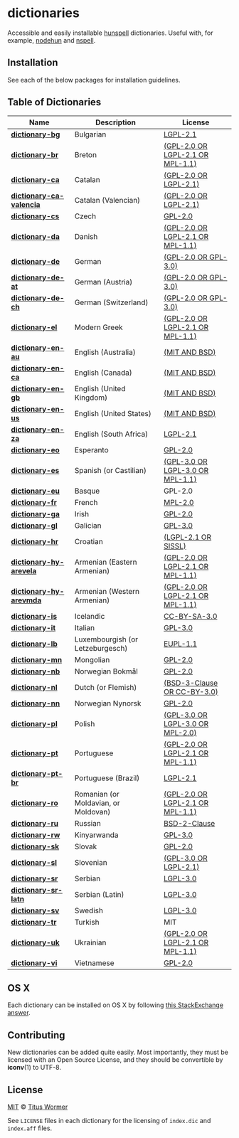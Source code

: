 # dictionaries

Accessible and easily installable [hunspell](http://hunspell.sourceforge.net)
dictionaries.  Useful with, for example,
[nodehun](https://github.com/nathanjsweet/nodehun) and
[nspell](https://github.com/wooorm/nspell).

## Installation

See each of the below packages for installation guidelines.

## Table of Dictionaries

| Name | Description | License |
| ---- | ----------- | ------- |
| **[dictionary-bg](dictionaries/bg)** | Bulgarian | [LGPL-2.1](dictionaries/bg/LICENSE) |
| **[dictionary-br](dictionaries/br)** | Breton | [(GPL-2.0 OR LGPL-2.1 OR MPL-1.1)](dictionaries/br/LICENSE) |
| **[dictionary-ca](dictionaries/ca)** | Catalan | [(GPL-2.0 OR LGPL-2.1)](dictionaries/ca/LICENSE) |
| **[dictionary-ca-valencia](dictionaries/ca-valencia)** | Catalan (Valencian) | [(GPL-2.0 OR LGPL-2.1)](dictionaries/ca-valencia/LICENSE) |
| **[dictionary-cs](dictionaries/cs)** | Czech | [GPL-2.0](dictionaries/cs/LICENSE) |
| **[dictionary-da](dictionaries/da)** | Danish | [(GPL-2.0 OR LGPL-2.1 OR MPL-1.1)](dictionaries/da/LICENSE) |
| **[dictionary-de](dictionaries/de)** | German | [(GPL-2.0 OR GPL-3.0)](dictionaries/de/LICENSE) |
| **[dictionary-de-at](dictionaries/de-AT)** | German (Austria) | [(GPL-2.0 OR GPL-3.0)](dictionaries/de-AT/LICENSE) |
| **[dictionary-de-ch](dictionaries/de-CH)** | German (Switzerland) | [(GPL-2.0 OR GPL-3.0)](dictionaries/de-CH/LICENSE) |
| **[dictionary-el](dictionaries/el)** | Modern Greek | [(GPL-2.0 OR LGPL-2.1 OR MPL-1.1)](dictionaries/el/LICENSE) |
| **[dictionary-en-au](dictionaries/en-AU)** | English (Australia) | [(MIT AND BSD)](dictionaries/en-AU/LICENSE) |
| **[dictionary-en-ca](dictionaries/en-CA)** | English (Canada) | [(MIT AND BSD)](dictionaries/en-CA/LICENSE) |
| **[dictionary-en-gb](dictionaries/en-GB)** | English (United Kingdom) | [(MIT AND BSD)](dictionaries/en-GB/LICENSE) |
| **[dictionary-en-us](dictionaries/en-US)** | English (United States) | [(MIT AND BSD)](dictionaries/en-US/LICENSE) |
| **[dictionary-en-za](dictionaries/en-ZA)** | English (South Africa) | [LGPL-2.1](dictionaries/en-ZA/LICENSE) |
| **[dictionary-eo](dictionaries/eo)** | Esperanto | [GPL-2.0](dictionaries/eo/LICENSE) |
| **[dictionary-es](dictionaries/es)** | Spanish (or Castilian) | [(GPL-3.0 OR LGPL-3.0 OR MPL-1.1)](dictionaries/es/LICENSE) |
| **[dictionary-eu](dictionaries/eu)** | Basque | GPL-2.0 |
| **[dictionary-fr](dictionaries/fr)** | French | [MPL-2.0](dictionaries/fr/LICENSE) |
| **[dictionary-ga](dictionaries/ga)** | Irish | [GPL-2.0](dictionaries/ga/LICENSE) |
| **[dictionary-gl](dictionaries/gl)** | Galician | [GPL-3.0](dictionaries/gl/LICENSE) |
| **[dictionary-hr](dictionaries/hr)** | Croatian | [(LGPL-2.1 OR SISSL)](dictionaries/hr/LICENSE) |
| **[dictionary-hy-arevela](dictionaries/hy-arevela)** | Armenian (Eastern Armenian) | [(GPL-2.0 OR LGPL-2.1 OR MPL-1.1)](dictionaries/hy-arevela/LICENSE) |
| **[dictionary-hy-arevmda](dictionaries/hy-arevmda)** | Armenian (Western Armenian) | [(GPL-2.0 OR LGPL-2.1 OR MPL-1.1)](dictionaries/hy-arevmda/LICENSE) |
| **[dictionary-is](dictionaries/is)** | Icelandic | [CC-BY-SA-3.0](dictionaries/is/LICENSE) |
| **[dictionary-it](dictionaries/it)** | Italian | [GPL-3.0](dictionaries/it/LICENSE) |
| **[dictionary-lb](dictionaries/lb)** | Luxembourgish (or Letzeburgesch) | [EUPL-1.1](dictionaries/lb/LICENSE) |
| **[dictionary-mn](dictionaries/mn)** | Mongolian | [GPL-2.0](dictionaries/mn/LICENSE) |
| **[dictionary-nb](dictionaries/nb)** | Norwegian Bokmål | [GPL-2.0](dictionaries/nb/LICENSE) |
| **[dictionary-nl](dictionaries/nl)** | Dutch (or Flemish) | [(BSD-3-Clause OR CC-BY-3.0)](dictionaries/nl/LICENSE) |
| **[dictionary-nn](dictionaries/nn)** | Norwegian Nynorsk | [GPL-2.0](dictionaries/nn/LICENSE) |
| **[dictionary-pl](dictionaries/pl)** | Polish | [(GPL-3.0 OR LGPL-3.0 OR MPL-2.0)](dictionaries/pl/LICENSE) |
| **[dictionary-pt](dictionaries/pt)** | Portuguese | [(GPL-2.0 OR LGPL-2.1 OR MPL-1.1)](dictionaries/pt/LICENSE) |
| **[dictionary-pt-br](dictionaries/pt-BR)** | Portuguese (Brazil) | [LGPL-2.1](dictionaries/pt-BR/LICENSE) |
| **[dictionary-ro](dictionaries/ro)** | Romanian (or Moldavian, or Moldovan) | [(GPL-2.0 OR LGPL-2.1 OR MPL-1.1)](dictionaries/ro/LICENSE) |
| **[dictionary-ru](dictionaries/ru)** | Russian | [BSD-2-Clause](dictionaries/ru/LICENSE) |
| **[dictionary-rw](dictionaries/rw)** | Kinyarwanda | [GPL-3.0](dictionaries/rw/LICENSE) |
| **[dictionary-sk](dictionaries/sk)** | Slovak | [GPL-2.0](dictionaries/sk/LICENSE) |
| **[dictionary-sl](dictionaries/sl)** | Slovenian | [(GPL-3.0 OR LGPL-2.1)](dictionaries/sl/LICENSE) |
| **[dictionary-sr](dictionaries/sr)** | Serbian | [LGPL-3.0](dictionaries/sr/LICENSE) |
| **[dictionary-sr-latn](dictionaries/sr-Latn)** | Serbian (Latin) | [LGPL-3.0](dictionaries/sr-Latn/LICENSE) |
| **[dictionary-sv](dictionaries/sv)** | Swedish | [LGPL-3.0](dictionaries/sv/LICENSE) |
| **[dictionary-tr](dictionaries/tr)** | Turkish | MIT |
| **[dictionary-uk](dictionaries/uk)** | Ukrainian | [(GPL-2.0 OR LGPL-2.1 OR MPL-1.1)](dictionaries/uk/LICENSE) |
| **[dictionary-vi](dictionaries/vi)** | Vietnamese | [GPL-2.0](dictionaries/vi/LICENSE) |

## OS X

Each dictionary can be installed on OS X by following
[this StackExchange answer](http://apple.stackexchange.com/a/11842).

## Contributing

New dictionaries can be added quite easily.  Most importantly, they must be
licensed with an Open Source License, and they should be convertible by
**iconv**(1) to UTF-8.

## License

[MIT](LICENSE) © [Titus Wormer](https://wooorm.com)

See `LICENSE` files in each dictionary for the licensing of `index.dic` and
`index.aff` files.
